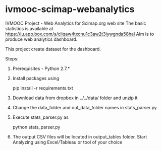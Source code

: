 # ivmooc-scimap-webanalytics

IVMOOC Project - Web Analytics for Scimap.org web site
The basic statistics is available at https://iu.app.box.com/s/cliqaw4txcnu1c3aw2t3iywgnda58hal
Aim is to produce web analytics dashboard.

This project create dataset for the dashboard.

Steps:

1. Prerequisites - Python 2.7.*
2. Install packages using

    pip install -r requirements.txt

3. Download data from dropbox in ../../data/ folder and unzip it
4. Change the data_folder and out_data_folder names in stats_parser.py
5. Execute stats_parser.py as

    python stats_parser.py
6. The output CSV files will be located in output_tables folder. Start Analyzing
using Excel/Tableau or tool of your choice
